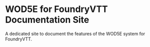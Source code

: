 # WOD5E for FoundryVTT Documentation Site

A dedicated site to document the features of the WOD5E system for FoundryVTT.
